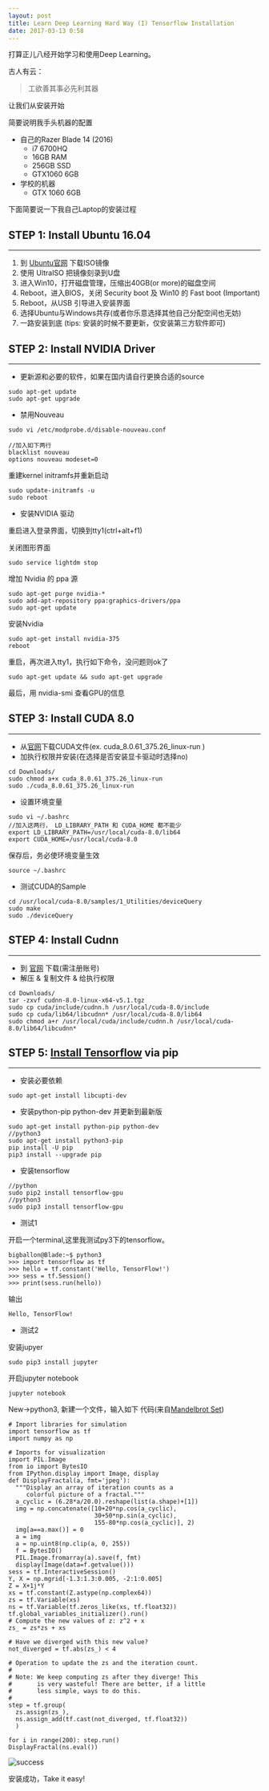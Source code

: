 ```yaml
---
layout: post
title: Learn Deep Learning Hard Way (I) Tensorflow Installation
date: 2017-03-13 0:58
---
```


打算正儿八经开始学习和使用Deep Learning。

古人有云： 

> 工欲善其事必先利其器

让我们从安装开始

简要说明我手头机器的配置

- 自己的Razer Blade 14 (2016)
    - i7 6700HQ
    - 16GB RAM
    - 256GB SSD
    - GTX1060 6GB 
- 学校的机器 
    - GTX 1060 6GB


下面简要说一下我自己Laptop的安装过程


## STEP 1: Install Ubuntu 16.04

---

1. 到 [Ubuntu官网][1] 下载ISO镜像
2. 使用 UltraISO 把镜像刻录到U盘
3. 进入Win10，打开磁盘管理，压缩出40GB(or more)的磁盘空间
4. Reboot，进入BIOS，关闭 Security boot 及 Win10 的 Fast boot (Important)
5. Reboot，从USB 引导进入安装界面
6. 选择Ubuntu与Windows共存(或者你乐意选择其他自己分配空间也无妨)
7. 一路安装到底 (tips: 安装的时候不要更新，仅安装第三方软件即可)

## STEP 2: Install NVIDIA Driver

---

- 更新源和必要的软件，如果在国内请自行更换合适的source

```
sudo apt-get update
sudo apt-get upgrade
```

- 禁用Nouveau

```
sudo vi /etc/modprobe.d/disable-nouveau.conf

//加入如下两行
blacklist nouveau
options nouveau modeset=0

```

重建kernel initramfs并重新启动

```
sudo update-initramfs -u
sudo reboot
```

- 安装NVIDIA 驱动

重启进入登录界面，切换到tty1(ctrl+alt+f1)

关闭图形界面

```
sudo service lightdm stop
```

增加 Nvidia 的 ppa 源

```
sudo apt-get purge nvidia-*
sudo add-apt-repository ppa:graphics-drivers/ppa
sudo apt-get update
```

安装Nvidia

```
sudo apt-get install nvidia-375
reboot
```

重启，再次进入tty1，执行如下命令，没问题则ok了

```
sudo apt-get update && sudo apt-get upgrade
```

最后，用 nvidia-smi 查看GPU的信息

## STEP 3: Install CUDA 8.0

---

- 从[官网][2]下载CUDA文件(ex. cuda_8.0.61_375.26_linux-run )
- 加执行权限并安装(在选择是否安装显卡驱动时选择no)

```
cd Downloads/
sudo chmod a+x cuda_8.0.61_375.26_linux-run
sudo ./cuda_8.0.61_375.26_linux-run
```
- 设置环境变量

```
sudo vi ~/.bashrc  
//加入这两行， LD_LIBRARY_PATH 和 CUDA_HOME 都不能少
export LD_LIBRARY_PATH=/usr/local/cuda-8.0/lib64
export CUDA_HOME=/usr/local/cuda-8.0
```

保存后，务必使环境变量生效

```
source ~/.bashrc
```

- 测试CUDA的Sample

```
cd /usr/local/cuda-8.0/samples/1_Utilities/deviceQuery
sudo make
sudo ./deviceQuery
```

## STEP 4: Install Cudnn

---

- 到 [官网][3] 下载(需注册账号)
- 解压 & 复制文件 & 给执行权限

```
cd Downloads/
tar -zxvf cudnn-8.0-linux-x64-v5.1.tgz 
sudo cp cuda/include/cudnn.h /usr/local/cuda-8.0/include
sudo cp cuda/lib64/libcudnn* /usr/local/cuda-8.0/lib64
sudo chmod a+r /usr/local/cuda/include/cudnn.h /usr/local/cuda-8.0/lib64/libcudnn*
```

## STEP 5: [Install Tensorflow][4] via pip

---

- 安装必要依赖

```
sudo apt-get install libcupti-dev
```
- 安装python-pip python-dev 并更新到最新版

```
sudo apt-get install python-pip python-dev
//python3
sudo apt-get install python3-pip
pip install -U pip
pip3 install --upgrade pip
```

- 安装tensorflow

```
//python
sudo pip2 install tensorflow-gpu
//python3
sudo pip3 install tensorflow-gpu
```

- 测试1

开启一个terminal,这里我测试py3下的tensorflow。

```
bigballon@Blade:~$ python3
>>> import tensorflow as tf
>>> hello = tf.constant('Hello, TensorFlow!')
>>> sess = tf.Session()
>>> print(sess.run(hello))
```

输出

```
Hello, TensorFlow!
```

- 测试2

安装jupyer

```
sudo pip3 install jupyter
```

开启jupyter notebook

```
jupyter notebook
```
New->python3, 新建一个文件，输入如下 代码(来自[Mandelbrot Set][5])

```
# Import libraries for simulation
import tensorflow as tf
import numpy as np

# Imports for visualization
import PIL.Image
from io import BytesIO
from IPython.display import Image, display
def DisplayFractal(a, fmt='jpeg'):
  """Display an array of iteration counts as a
     colorful picture of a fractal."""
  a_cyclic = (6.28*a/20.0).reshape(list(a.shape)+[1])
  img = np.concatenate([10+20*np.cos(a_cyclic),
                        30+50*np.sin(a_cyclic),
                        155-80*np.cos(a_cyclic)], 2)
  img[a==a.max()] = 0
  a = img
  a = np.uint8(np.clip(a, 0, 255))
  f = BytesIO()
  PIL.Image.fromarray(a).save(f, fmt)
  display(Image(data=f.getvalue()))
sess = tf.InteractiveSession()
Y, X = np.mgrid[-1.3:1.3:0.005, -2:1:0.005]
Z = X+1j*Y
xs = tf.constant(Z.astype(np.complex64))
zs = tf.Variable(xs)
ns = tf.Variable(tf.zeros_like(xs, tf.float32))
tf.global_variables_initializer().run()
# Compute the new values of z: z^2 + x
zs_ = zs*zs + xs

# Have we diverged with this new value?
not_diverged = tf.abs(zs_) < 4

# Operation to update the zs and the iteration count.
#
# Note: We keep computing zs after they diverge! This
#       is very wasteful! There are better, if a little
#       less simple, ways to do this.
#
step = tf.group(
  zs.assign(zs_),
  ns.assign_add(tf.cast(not_diverged, tf.float32))
  )

for i in range(200): step.run()
DisplayFractal(ns.eval())

```

![success][6]


安装成功，Take it easy!


  [1]: https://www.ubuntu.com/download/desktop
  [2]: https://developer.nvidia.com/cuda-downloads
  [3]: https://developer.nvidia.com/rdp/cudnn-download
  [4]: https://www.tensorflow.org/install/
  [5]: https://www.tensorflow.org/tutorials/mandelbrot
  [6]: http://7xi3e9.com1.z0.glb.clouddn.com/8899.png
